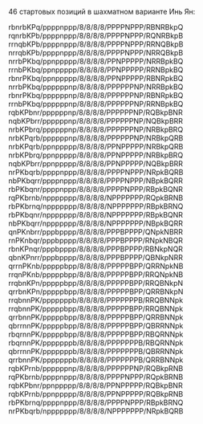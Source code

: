 46 стартовых позиций в шахматном варианте Инь Ян:


rbnrbKPq/ppppnppp/8/8/8/8/PPPPNPPP/RBNRBkpQ \
rqnrbKPb/ppppnppp/8/8/8/8/PPPPNPPP/RQNRBkpB \
rrnqbKPb/ppppnppp/8/8/8/8/PPPPNPPP/RRNQBkpB \
nrrqbKPb/ppppnppp/8/8/8/8/PPPPNPPP/NRRQBkpB \
nrrbPKbq/ppnppppp/8/8/8/8/PPNPPPPP/NRRBpkBQ \
rrnbPKbq/ppnppppp/8/8/8/8/PPNPPPPP/RRNBpkBQ \
rbnrPKbq/ppnppppp/8/8/8/8/PPNPPPPP/RBNRpkBQ \
nrrbPKbq/ppppppnp/8/8/8/8/PPPPPPNP/NRRBpkBQ \
rbnrPKbq/ppppppnp/8/8/8/8/PPPPPPNP/RBNRpkBQ \
rrnbPKbq/ppppppnp/8/8/8/8/PPPPPPNP/RRNBpkBQ \
rqbKPbnr/ppppppnp/8/8/8/8/PPPPPPNP/RQBkpBNR \
nqbKPbrr/ppppppnp/8/8/8/8/PPPPPPNP/NQBkpBRR \
nrbKPbrq/ppppppnp/8/8/8/8/PPPPPPNP/NRBkpBRQ \
nrbKPqrb/ppppppnp/8/8/8/8/PPPPPPNP/NRBkpQRB \
nrbKPqrb/ppnppppp/8/8/8/8/PPNPPPPP/NRBkpQRB \
nrbKPbrq/ppnppppp/8/8/8/8/PPNPPPPP/NRBkpBRQ \
nqbKPbrr/ppnppppp/8/8/8/8/PPNPPPPP/NQBkpBRR \
nrPKbqrb/ppppnppp/8/8/8/8/PPPPNPPP/NRpkBQRB \
nbPKbqrr/ppppnppp/8/8/8/8/PPPPNPPP/NBpkBQRR \
rbPKbqnr/ppppnppp/8/8/8/8/PPPPNPPP/RBpkBQNR \
rqPKbrnb/nppppppp/8/8/8/8/NPPPPPPP/RQpkBRNB \
rbPKbrnq/nppppppp/8/8/8/8/NPPPPPPP/RBpkBRNQ \
rbPKbqnr/nppppppp/8/8/8/8/NPPPPPPP/RBpkBQNR \
nbPKbqrr/nppppppp/8/8/8/8/NPPPPPPP/NBpkBQRR \
qnPKnbrr/pppbpppp/8/8/8/8/PPPBPPPP/QNpkNBRR \
rnPKnbqr/pppbpppp/8/8/8/8/PPPBPPPP/RNpkNBQR \
rbnKPnqr/pppbpppp/8/8/8/8/PPPBPPPP/RBNkpNQR \
qbnKPnrr/pppbpppp/8/8/8/8/PPPBPPPP/QBNkpNRR \
qrrnPKnb/pppppbpp/8/8/8/8/PPPPPBPP/QRRNpkNB \
rrqnPKnb/pppppbpp/8/8/8/8/PPPPPBPP/RRQNpkNB \
rrqbnKPn/pppppbpp/8/8/8/8/PPPPPBPP/RRQBNkpN \
qrrbnKPn/pppppbpp/8/8/8/8/PPPPPBPP/QRRBNkpN \
rrqbnnPK/pppppppb/8/8/8/8/PPPPPPPB/RRQBNNpk \
rrqbnnPK/pppppbpp/8/8/8/8/PPPPPBPP/RRQBNNpk \
qrrbnnPK/pppppbpp/8/8/8/8/PPPPPBPP/QRRBNNpk \
qbrrnnPK/pppppbpp/8/8/8/8/PPPPPBPP/QBRRNNpk \
rbqrnnPK/pppppbpp/8/8/8/8/PPPPPBPP/RBQRNNpk \
rbqrnnPK/pppppppb/8/8/8/8/PPPPPPPB/RBQRNNpk \
qbrrnnPK/pppppppb/8/8/8/8/PPPPPPPB/QBRRNNpk \
qrrbnnPK/pppppppb/8/8/8/8/PPPPPPPB/QRRBNNpk \
rqbKPrnb/ppppppnp/8/8/8/8/PPPPPPNP/RQBkpRNB \
rqPKbrnb/ppppnppp/8/8/8/8/PPPPNPPP/RQpkBRNB \
rqbKPbnr/ppnppppp/8/8/8/8/PPNPPPPP/RQBkpBNR \
rqbKPrnb/ppnppppp/8/8/8/8/PPNPPPPP/RQBkpRNB \
rbPKbrnq/ppppnppp/8/8/8/8/PPPPNPPP/RBpkBRNQ \
nrPKbqrb/nppppppp/8/8/8/8/NPPPPPPP/NRpkBQRB
